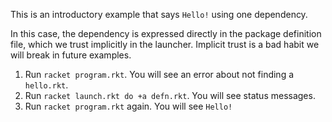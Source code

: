 This is an introductory example that says `Hello!` using one dependency.

In this case, the dependency is expressed directly in the package
definition file, which we trust implicitly in the launcher. Implicit
trust is a bad habit we will break in future examples.

1. Run `racket program.rkt`. You will see an error about not finding a `hello.rkt`.
2. Run `racket launch.rkt do +a defn.rkt`. You will see status messages.
3. Run `racket program.rkt` again. You will see `Hello!`
